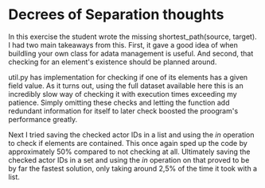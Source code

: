 # Decrees of Separation thoughts
  In this exercise the student wrote the missing shortest_path(source, target). I had two main takeaways from this. First, it gave a good idea of when buildling your own class for adata management is useful. And second, that checking for an element's existence should be planned around.
  
  util.py has implementation for checking if one of its elements has a given field value. As it turns out, using the full dataset available here this is an incredibly slow way of checking it with execution times exceeding my patience. Simply omitting these checks and letting the function add redundant information for itself to later check boosted the proogram's performance greatly.
  
  Next I tried saving the checked actor IDs in a list and using the _in_ operation to check if elements are contained. This once again sped up the code by approximately 50% compared to not checking at all. Ultimately saving the checked actor IDs in a set and using the _in_ operation on that proved to be by far the fastest solution, only taking around 2,5% of the time it took with a list.
